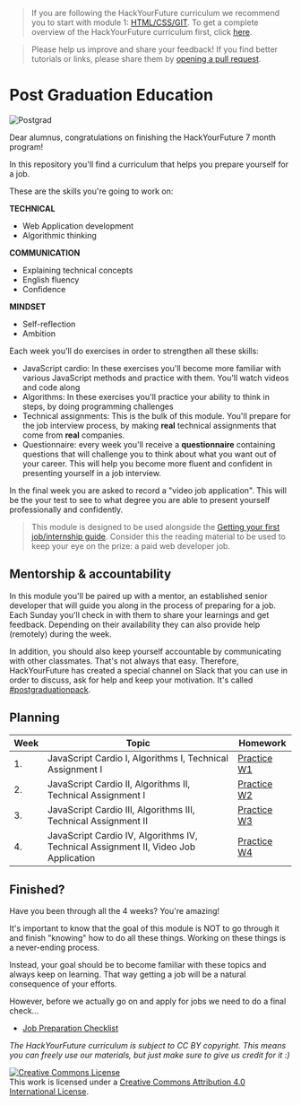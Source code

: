 > If you are following the HackYourFuture curriculum we recommend you to start with module 1: [HTML/CSS/GIT](https://github.com/HackYourFuture/HTML-CSS). To get a complete overview of the HackYourFuture curriculum first, click [here](https://github.com/HackYourFuture/curriculum).

> Please help us improve and share your feedback! If you find better tutorials
> or links, please share them by [opening a pull request](https://github.com/HackYourFuture/post-grad-ed/pulls).

# Post Graduation Education

![Postgrad](postgrad.png)

Dear alumnus, congratulations on finishing the HackYourFuture 7 month program!

In this repository you'll find a curriculum that helps you prepare yourself for a job.

These are the skills you're going to work on:

**TECHNICAL**

- Web Application development
- Algorithmic thinking

**COMMUNICATION**

- Explaining technical concepts
- English fluency
- Confidence

**MINDSET**

- Self-reflection
- Ambition

Each week you'll do exercises in order to strengthen all these skills:

- JavaScript cardio: In these exercises you'll become more familiar with various JavaScript methods and practice with them. You'll watch videos and code along
- Algorithms: In these exercises you'll practice your ability to think in steps, by doing programming challenges
- Technical assignments: This is the bulk of this module. You'll prepare for the job interview process, by making **real** technical assignments that come from **real** companies.
- Questionnaire: every week you'll receive a **questionnaire** containing questions that will challenge you to think about what you want out of your career. This will help you become more fluent and confident in presenting yourself in a job interview.

In the final week you are asked to record a "video job application". This will be the your test to see to what degree you are able to present yourself professionally and confidently.

> This module is designed to be used alongside the [Getting your first job/internship guide](https://docs.google.com/document/d/1E9WMuH_razDA29uQ76hYRgVx0JBPGaXROioi1YiDmn0/edit?usp=sharing). Consider this the reading material to be used to keep your eye on the prize: a paid web developer job.

## Mentorship & accountability

In this module you'll be paired up with a mentor, an established senior developer that will guide you along in the process of preparing for a job. Each Sunday you'll check in with them to share your learnings and get feedback. Depending on their availability they can also provide help (remotely) during the week.

In addition, you should also keep yourself accountable by communicating with other classmates. That's not always that easy. Therefore, HackYourFuture has created a special channel on Slack that you can use in order to discuss, ask for help and keep your motivation. It's called [#postgraduationpack](https://hackyourfuture.slack.com/archives/C010LE1F9U7).

## Planning

| Week | Topic                                                                               | Homework                        |
| ---- | ----------------------------------------------------------------------------------- | ------------------------------- |
| 1.   | JavaScript Cardio I, Algorithms I, Technical Assignment I                           | [Practice W1](/Week1/README.md) |
| 2.   | JavaScript Cardio II, Algorithms II, Technical Assignment I                         | [Practice W2](/Week2/README.md) |
| 3.   | JavaScript Cardio III, Algorithms III, Technical Assignment II                      | [Practice W3](/Week3/README.md) |
| 4.   | JavaScript Cardio IV, Algorithms IV, Technical Assignment II, Video Job Application | [Practice W4](/Week4/README.md) |

## Finished?

Have you been through all the 4 weeks? You're amazing!

It's important to know that the goal of this module is NOT to go through it and finish "knowing" how to do all these things. Working on these things is a never-ending process.

Instead, your goal should be to become familiar with these topics and always keep on learning. That way getting a job will be a natural consequence of your efforts.

However, before we actually go on and apply for jobs we need to do a final check...

- [Job Preparation Checklist](checklist.md)

_The HackYourFuture curriculum is subject to CC BY copyright. This means you can freely use our materials, but just make sure to give us credit for it :)_

<a rel="license" href="http://creativecommons.org/licenses/by/4.0/"><img alt="Creative Commons License" style="border-width:0" src="https://i.creativecommons.org/l/by/4.0/88x31.png" /></a><br />This work is licensed under a <a rel="license" href="http://creativecommons.org/licenses/by/4.0/">Creative Commons Attribution 4.0 International License</a>.
